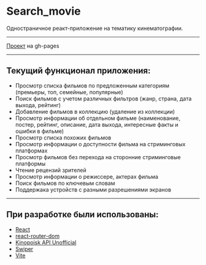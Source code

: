 # Search_movie
Одностраничное реакт-приложение на тематику кинематографии.
___
[Проект](https://citizenofgreatsiberia.github.io/search-movie/) на gh-pages 
___
## Текущий функционал приложения:
* Просмотр списка фильмов по предложенным категориям (премьеры, топ, семейные, популярные)
* Поиск фильмов с учетом различных фильтров (жанр, страна, дата выхода, рейтинг)
* Добавление фильмов в коллекцию (удаление из коллекции)
* Просмотр информации об отдельном фильме (наименование, постер, рейтинг, описание, дата выхода, интересные факты и ошибки в фильме)
* Просмотр списка похожих фильмов
* Просмотр информации о доступности фильма на стриминговых платформах
* Просмотр фильмов без перехода на сторонние стриминговые платформы
* Чтение рецензий зрителей
* Просмотр информации о режиссере, актерах фильма
* Поиск фильмов по ключевым словам
* Поддержака устройств с разными разрешениями экранов
___
## При разработке были использованы:
* [React](https://react.dev/)
* [react-router-dom](https://reactrouter.com/en/main)
* [Kinopoisk API Unofficial](https://kinopoiskapiunofficial.tech/)
* [Swiper](https://swiperjs.com/)
* [Vite](https://vitejs.dev/)
